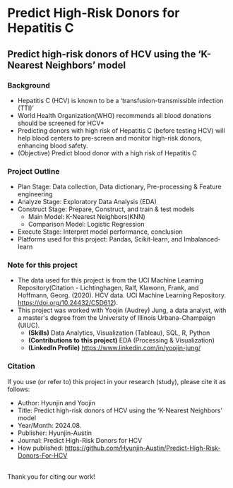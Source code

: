 # Predict High-Risk Donors for Hepatitis C
## Predict high-risk donors of HCV using the ‘K-Nearest Neighbors’ model

### Background
* Hepatitis C (HCV) is known to be a ‘transfusion-transmissible infection (TTI)’
* World Health Organization(WHO) recommends all blood donations should be screened for HCV*
* Predicting donors with high risk of Hepatitis C (before testing HCV) will help blood centers to pre-screen and monitor high-risk donors, enhancing blood safety.
* (Objective) Predict blood donor with a high risk of Hepatitis C

### Project Outline
* Plan Stage: Data collection, Data dictionary, Pre-processing & Feature engineering
* Analyze Stage: Exploratory Data Analysis (EDA)
* Construct Stage: Prepare, Construct, and train & test models
  * Main Model: K-Nearest Neighbors(KNN)
  * Comparison Model: Logistic Regression
* Execute Stage: Interpret model performance, conclusion
* Platforms used for this project: Pandas, Scikit-learn, and Imbalanced-learn

### Note for this project
* The data used for this project is from the UCI Machine Learning Repository(Citation - Lichtinghagen, Ralf, Klawonn, Frank, and Hoffmann, Georg. (2020). HCV data. UCI Machine Learning Repository. https://doi.org/10.24432/C5D612).
* This project was worked with Yoojin (Audrey) Jung, a data analyst, with a master's degree from the University of Illinois Urbana-Champaign (UIUC).
  * **(Skills)** Data Analytics, Visualization (Tableau), SQL, R, Python
  * **(Contributions to this project)** EDA (Processing & Visualization)
  * **(LinkedIn Profile)** https://www.linkedin.com/in/yoojin-jung/

### Citation
If you use (or refer to) this project in your research (study), please cite it as follows:
  * Author: Hyunjin and Yoojin
  * Title: Predict high-risk donors of HCV using the ‘K-Nearest Neighbors’ model
  * Year/Month: 2024.08.
  * Publisher: Hyunjin-Austin
  * Journal: Predict High-Risk Donors for HCV
  * How published: https://github.com/Hyunjin-Austin/Predict-High-Risk-Donors-For-HCV <br><br>
  
Thank you for citing our work!
